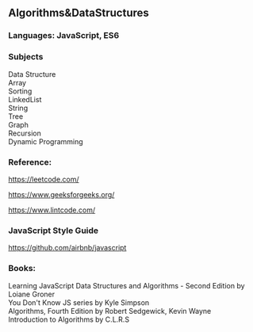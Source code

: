 ## Algorithms&DataStructures

### Languages: JavaScript, ES6

### Subjects
Data Structure <br/>
Array <br/>
Sorting <br/>
LinkedList <br/>
String <br/>
Tree <br/>
Graph <br/>
Recursion <br/>
Dynamic Programming <br/>

### Reference: 
https://leetcode.com/

https://www.geeksforgeeks.org/

https://www.lintcode.com/

### JavaScript Style Guide
https://github.com/airbnb/javascript

### Books: 
Learning JavaScript Data Structures and Algorithms - Second Edition by Loiane Groner  
You Don't Know JS series by Kyle Simpson  
Algorithms, Fourth Edition by Robert Sedgewick, Kevin Wayne  
Introduction to Algorithms by C.L.R.S  

